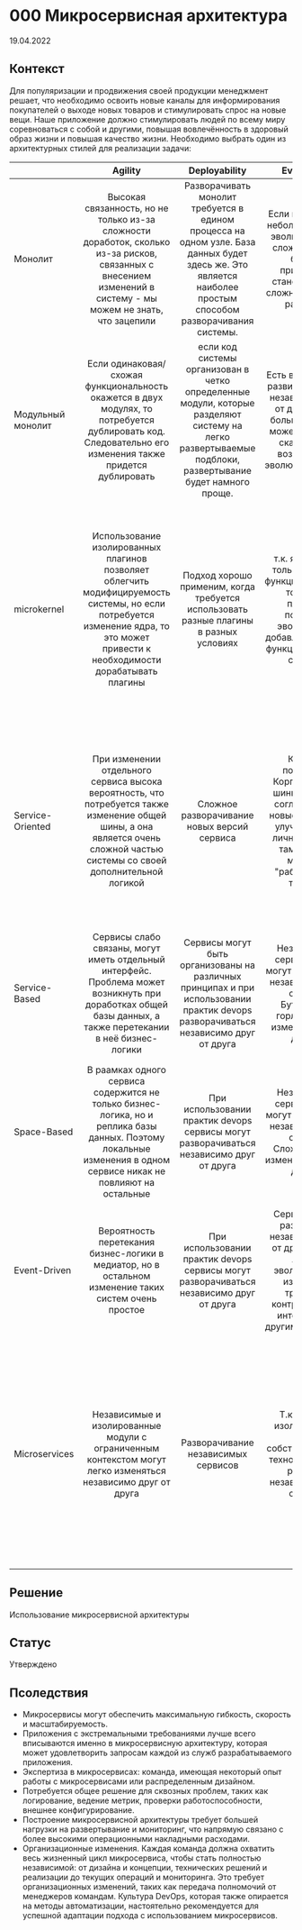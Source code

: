 # 000 Микросервисная архитектура
19.04.2022
## Контекст
Для популяризации и продвижения своей продукции менеджмент решает, что необходимо освоить новые каналы для информирования покупателей о выходе новых товаров и стимулировать спрос на новые вещи. 
Наше приложение должно стимулировать людей по всему миру соревноваться с собой и другими, повышая вовлечённость в здоровый образ жизни и повышая качество жизни. 
Необходимо выбрать один из архитектурных стилей для реализации задачи:

|                   |                                                                                       Agility                                                                                       |                                                                         Deployability                                                                         |                                                                      Evolvability                                                                      |                                                                                Fault Tolerance                                                                                |                                                                                                                     Performance                                                                                                                    |                                                                                                                       Testability                                                                                                                       |                                                                                    Cost                                                                                   |
|-------------------|:-----------------------------------------------------------------------------------------------------------------------------------------------------------------------------------:|:-------------------------------------------------------------------------------------------------------------------------------------------------------------:|:------------------------------------------------------------------------------------------------------------------------------------------------------:|:-----------------------------------------------------------------------------------------------------------------------------------------------------------------------------:|:--------------------------------------------------------------------------------------------------------------------------------------------------------------------------------------------------------------------------------------------------:|:-------------------------------------------------------------------------------------------------------------------------------------------------------------------------------------------------------------------------------------------------------:|:-------------------------------------------------------------------------------------------------------------------------------------------------------------------------:|
|      Монолит      |           Высокая связанность, но не только из-за сложности доработок, сколько из-за рисков, связанных с внесением изменений в систему - мы можем не знать, что зацепили           | Разворачивать монолит требуется в едином процесса на одном узле. База данных будет здесь же. Это является наиболее простым способом разворачивания системы.  |             Если приложение небольшое, то его эволюция не так сложна. Но чем больше приложение становится, тем сложнее его будет развивать            |                                                  Если служба выйдет из строя, вся система в монолитном ядре выйдет из строя                                                  |                                                                         Пользовательские службы и службы ядра хранятся в одном адресном пространстве, что ускоряет работу                                                                         |                                                     Необходимость регресса всей системы из-за невозмжности изолирования части системы при локальных изменения кодах, низкая пресказуемость системы                                                     |                  Низкая стоимость разработки, но большие затраты на тестирование и сопровождение системы. Развертывание недорогое, devops не обязателен                  |
| Модульный монолит |               Если одинаковая/схожая функциональность окажется в двух модулях, то потребуется дублировать код. Следовательно его изменения также придется дублировать              |   если код системы организован в четко определенные модули, которые разделяют систему на легко развертываемые подблоки, развертывание будет намного проще.   |       Есть возможность развивать модули независимо друг от друга, но их большой размер может негативно сказаться на возможности эволюционировать      |               Выход из строя модуля не влияет на другие модули. Но т.к. модули достаточно большие, то и объем недоступной функциональности также будет большим              |                            Службы для одного модуля хранятся в одном адресном пространстве. Изолированность по бизнес-логике позволяет уменьшить межмодульное взаиможействие, которое может снизить производительность                           |                                                                                      Тестирование отдельных компонентов намного проще тестирования единой системы                                                                                      |              Стоимость разработки выше, чем монолита, но меньше затраты на тестирование и сопровождение системы. Развертывание недорогое (как и у монолита)              |
|    microkernel    | Использование изолированных плагинов позволяет  облегчить модифицируемость системы, но если потребуется изменение ядра, то это может привести к необходимости дорабатывать плагины |                                    Подход хорошо применим, когда требуется использовать разные плагины в разных условиях                                    |          т.к. ядро имеет только базовую функциональность, то реестр плагинов позволяет эволюционно добавлять/удалять функциональность системы         |                      Если сервис выходит из строя, это влияет на работу микроядра. Но если ядро выйдет из строя, то вся система будет выведена из строя                      | Связь между клиентской программой / приложением и службами, работающими в адресном пространстве пользователя, устанавливается посредством передачи сообщений. Они никогда не взаимодействуют напрямую. Это снижает скорость выполнения микроядра. |                                                              При тестировании отдельного плагина не требуется ретест остальных.  Но при изменении в Core потребуется регресс всей системы                                                              | Стоимость разработки/доработок плагинов относительно низкая, а завтраты на сопровождение и тетсирование ниже, чем у монолита. Развертывание недорогое (как и у монолита) |
|  Service-Oriented |    При изменении отдельного сервиса высока вероятность, что потребуется также изменение общей шины, а она является очень сложной частью системы со своей дополнительной логикой    |                                                          Сложное разворачивание новых версий сервиса                                                         | Команда поддержки Корпоративной шины может не согласовывать новые подходы и улучшения (по личному опыту, там ребята с мнением "работает - не трогай") |                          Выход из строя отдельного сервиса не влияет на остальные, но опроблемы в интеграционной шине повлияют на работу всеё истемы                         |                                                                   Требуется передача данных через общую шину, что снижает производительность системы. Распределенные транзакции                                                                   |               Требуется тестирование не только отдельного сервиса, но и всех его интеграций с другими сервисами и работы корпоративной шины (а это беда). Даже при локальном изменении может потребоваться регресс всего бизнес-процесса              |                                                  Затраты на доработку и сопровождение сервисов, затраты на тестирование                                                  |
|   Service-Based   |             Сервисы слабо связаны, могут иметь отдельный интерфейс. Проблема может возникнуть при доработках общей базы данных, а также перетекании в неё бизнес-логики            |              Сервисы могут быть организованы на различных принципах и при использовании практик devops разворачиваться независимо друг от друга             |                   Независимые сервисы легко могут развиваться независимо друг от друга Бутылочное горлышко при изменении базы данных                  |                                                          Независимые сервисы не приводят к падению других сервисов.                                                          |                                          Вероятность распределенных транзакций. Скорость работы может быть достигнута за счет неактуальности данных.  Возможность использования балансировщиков нагрузки                                          |                                                             Тестрирование сервисов можно производить независимо друг от друга, но при изменении в слое API потребуется регресс всей системы                                                            |                                                          Требуются затраты на интеграцию, сопровождение, devops                                                         |
|    Space-Based    |          В раамках одного сервиса содержится не только бизнес-логика, но и реплика базы данных. Поэтому локальные изменения в одном сервисе никак не повлияют на остальные         |                                    При использовании практик devops сервисы могут разворачиваться независимо друг от друга                                   |                       Независимые сервисы легко могут развиваться независимо друг от друга Сложности при изменении модели данных                      |                                             Независимые сервисы не приводят к падению других сервисов. Высокая отказоустойчивость                                            |                                                                Затраты на передачу сообщений. Балансировка нагрузки и хранение локальных данных может увеличить производительность                                                                |                                                                   Изолированность сервисов позволяет производить их независимое тестирование, но тестирование интеграций требуется                                                                    |                              Высокая стоимость по обеспечению интеграции и специализированного ПО, построения модели данных и их репликации                              |
|    Event-Driven   |                                        Вероятность перетекания бизнес-логики в медиатор, но в остальном изменение таких систем очень простое                                       |                                    При использовании практик devops сервисы могут разворачиваться независимо друг от друга                                   |     Сервисы могут развиваться независимо друг от друга, но при любом эволюционном изменении требуется контролировать интеграцию с другими модулями    | Много независимых компонентов, которые по отдельности показывают высокую отказоустойчивость, но в соввокупности количество точек, где может произойти отказ, увеличивается   |                                                                                       Передача сообщений, возможны потери в скорости обработки на медиаторе/                                                                                      |                                                                               Простое тестирование сервисов, но очень сложное тестирование интеграции и системы в целом                                                                                |                    Высокая стоимость обеспечения систмы, затраты на тестирование, затраты на обязательную стандартизацию взаимодействия между модулями                   |
|   Microservices   |                                    Независимые и изолированные модули с ограниченным контекстом могут легко изменяться независимо друг от друга                                    |                                                             Разворачивание независимых сервисов                                                              |                         Т.к. сервисы изолированы и имеют собственные БД и технологии, то их развитие независимо друг от друга                         |                       Вероятно каскадное отключение сервисов, большое количество интеграций приводит к росту кличества точек, где может произойти отказ                      |                                                                                            Расходы на передачу данных между большим количеством звеньев                                                                                           | Тестирование изолированных модулей достаточно просто, при локальном измении требуется регресс только той части системы, которая выполняет соответствующий бизнес-процесс. Требуется  тестирование под нагрузкой и тестирование отказов в части модулей |       Высокая стоимость организации и обеспечения системы. Требуется доработка многих сервисов из-за дублирования кода, затраты на обеспечение отказоустойчивости       |

## Решение
Использование микросервисной архитектуры
## Статус
Утверждено
## Псоледствия 
* Микросервисы могут обеспечить максимальную гибкость, скорость и масштабируемость. 
* Приложения с экстремальными требованиями лучше всего вписываются именно в микросервисную архитектуру, которая может удовлетворить запросам каждой из служб разрабатываемого приложения.
* Экспертиза в микросервисах: команда, имеющая некоторый опыт работы с микросервисами или распределенным дизайном. 
* Потребуется общее решение для сквозных проблем, таких как логирование, ведение метрик, проверки работоспособности, внешнее конфигурирование. 
* Построение микросервисной архитектуры требует большей нагрузки на развертывание и мониторинг, что напрямую связано с более высокими операционными накладными расходами. 
* Организационные изменения. Каждая команда должна охватить весь жизненный цикл микросервиса, чтобы стать полностью независимой: от дизайна и концепции, технических решений и реализации до текущих операций и мониторинга. Это требует организационных изменений, таких как передача полномочий от менеджеров командам. Культура DevOps, которая также опирается на методы автоматизации, настоятельно рекомендуется для успешной адаптации подхода с использованием микросервисов.
